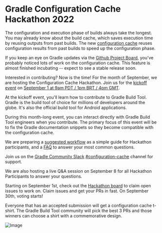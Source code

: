 # Gradle Configuration Cache Hackathon 2022

The configuration and execution phase of builds always take the longest. You may already know about the build cache, which saves execution time by reusing outputs from past builds. The new [configuration cache](https://docs.gradle.org/current/userguide/configuration_cache.html) reuses configuration results from past builds to speed up the configuration phase.

If you keep an eye on Gradle updates via the [Github Project Board](https://github.com/orgs/gradle/projects/32), you've probably noticed lots of work on the configuration cache. This feature is almost finished incubating -- expect to see a stable release soon.

Interested in contributing? Now is the time! For the month of September, we are hosting the Configuration Cache Hackathon. Join us for the [kickoff event](https://www.youtube.com/watch?v=wHxoQeKddEg) on [September 1 at 9am PDT / 1pm BRT / 4pm GMT](https://www.timeanddate.com/worldclock/fixedtime.html?msg=Gradle+Configuration+Cache+Hackathon+&iso=20220901T09&p1=224).

At the kickoff event, you'll learn how to contribute to Gradle Build Tool. Gradle is the build tool of choice for millions of developers around the globe. It's also the official build tool for Android applications.

During this month-long event, you can interact directly with Gradle Build Tool engineers when you contribute. The primary focus of this event will be to fix the Gradle documentation snippets so they become compatible with the configuration cache.

We are preparing a [suggested workflow](workflow.md) as a simple guide for Hackathon participants, and a [FAQ](faq.md) to answer your most common questions.  

Join us on the [Gradle Community Slack](https://join.slack.com/t/gradle-community/shared_invite/zt-1bbiqbuxw-CgB0NeNaK_zuDMEa71A60Q) [#configuration-cache](https://app.slack.com/client/TA7ULVA9K/C013WEPGQF9) channel for support. 

We are also hosting a live Q&A session on September 8 for all Hackathon Participants to answer your questions.

Starting on September 1st, check out the [Hackathon board](https://github.com/orgs/gradle/projects/43/) to claim open issues to work on. Claim issues and get your PRs in fast. On September 30th, voting starts! 

Everyone that has an accepted submission will get a configuration cache t-shirt. The Gradle Build Tool community will pick the best 3 PRs and those winners can choose a shirt with a commemorative design.

![Image](https://user-images.githubusercontent.com/51727488/185173218-18bf21f5-cc5f-4259-95d4-fc0a2ae65d00.png)

